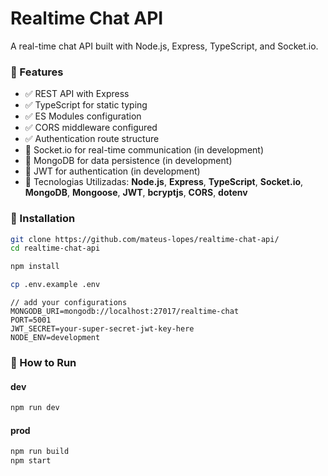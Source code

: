 # Realtime Chat API

A real-time chat API built with Node.js, Express, TypeScript, and Socket.io.

### 🚀 Features

- ✅ REST API with Express
- ✅ TypeScript for static typing
- ✅ ES Modules configuration
- ✅ CORS middleware configured
- ✅ Authentication route structure
- 🔄 Socket.io for real-time communication (in development)
- 🔄 MongoDB for data persistence (in development)
- 🔄 JWT for authentication (in development)
- 🔧 Tecnologias Utilizadas: **Node.js**, **Express**, **TypeScript**, **Socket.io**, **MongoDB**, **Mongoose**, **JWT**, **bcryptjs**, **CORS**, **dotenv**

### 🔧 Installation

```bash
git clone https://github.com/mateus-lopes/realtime-chat-api/
cd realtime-chat-api
```

```bash
npm install
```

```bash
cp .env.example .env
```

```env
// add your configurations
MONGODB_URI=mongodb://localhost:27017/realtime-chat
PORT=5001
JWT_SECRET=your-super-secret-jwt-key-here
NODE_ENV=development
```

### 🚀 How to Run

#### dev
```bash
npm run dev
```

#### prod
```bash
npm run build
npm start
```

